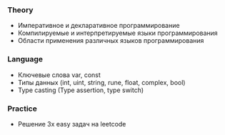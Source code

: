 ### Theory

- Императивное и декларативное программирование
- Компилируемые и интерпретируемые языки программирования
- Области применения различных языков программирования

### Language

- Ключевые слова var, const
- Типы данных (int, uint, string, rune, float, complex, bool)
- Type casting (Type assertion, type switch)

### Practice

- Решение 3х easy задач на leetcode